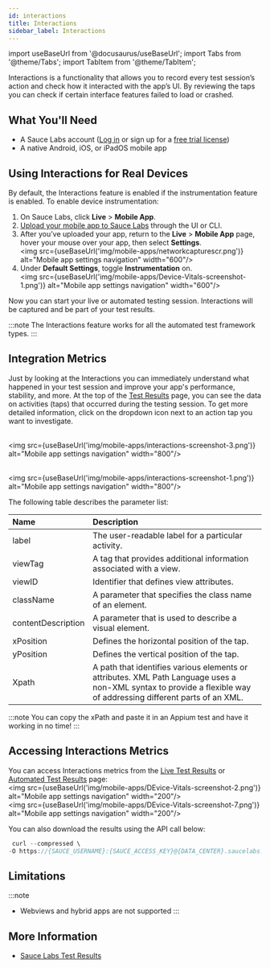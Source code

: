 ```yaml
---
id: interactions
title: Interactions
sidebar_label: Interactions
---
```

import useBaseUrl from '@docusaurus/useBaseUrl';
import Tabs from '@theme/Tabs';
import TabItem from '@theme/TabItem';

Interactions is a functionality that allows you to record every test session’s action and check how it interacted with the app’s UI. By reviewing the taps you can check if certain interface features failed to load or crashed.

## What You'll Need

* A Sauce Labs account ([Log in](https://accounts.saucelabs.com/am/XUI/#login/) or sign up for a [free trial license](https://saucelabs.com/sign-up))
* A native Android, iOS, or iPadOS mobile app
  
## Using Interactions for Real Devices

By default, the Interactions feature is enabled if the instrumentation feature is enabled.
To enable device instrumentation:

1. On Sauce Labs, click **Live** > **Mobile App**.
2. [Upload your mobile app to Sauce Labs](/mobile-apps/app-storage/) through the UI or CLI.
3. After you’ve uploaded your app, return to the **Live** > **Mobile App** page, hover your mouse over your app, then select **Settings**. <br/><img src={useBaseUrl('img/mobile-apps/networkcapturescr.png')} alt="Mobile app settings navigation" width="600"/>
4. Under **Default Settings**, toggle **Instrumentation** on. 
   <br/><img src={useBaseUrl('img/mobile-apps/Device-Vitals-screenshot-1.png')} alt="Mobile app settings navigation" width="600"/>

Now you can start your live or automated testing session. Interactions will be captured and be part of your test results.

:::note
The Interactions feature works for all the automated test framework types. 
:::

## Integration Metrics

Just by looking at the Interactions you can immediately understand what happened in your test session and improve your app's performance, stability, and more. At the top of the [Test Results](/test-results) page, you can see the data on activities (taps) that occurred during the testing session. To get more detailed information, click on the dropdown icon next to an action tap you want to investigate.

<br/><img src={useBaseUrl('img/mobile-apps/interactions-screenshot-3.png')} alt="Mobile app settings navigation" width="800"/>

<br/><img src={useBaseUrl('img/mobile-apps/interactions-screenshot-1.png')} alt="Mobile app settings navigation" width="800"/>

The following table describes the parameter list:

|Name|Description|
|:---|:---|
|label|The user-readable label for a particular activity.|
|viewTag|A tag that provides additional information associated with a view.|
|viewID|Identifier that defines view attributes.|
|className|A parameter that specifies the class name of an element.|
|contentDescription|A parameter that is used to describe a visual element.|
|xPosition|Defines the horizontal position of the tap.|
|yPosition|Defines the vertical position of the tap.|
|Xpath|A path that identifies various elements or attributes. XML Path Language uses a non-XML syntax to provide a flexible way of addressing different parts of an XML.|

:::note
You can copy the xPath and paste it in an Appium test and have it working in no time! 
:::

## Accessing Interactions Metrics

You can access Interactions metrics from the [Live Test Results](/mobile-apps/live-testing/live-mobile-app-testing/) or [Automated Test Results](/mobile-apps/automated-testing/) page:
<br/><img src={useBaseUrl('img/mobile-apps/DEvice-Vitals-screenshot-2.png')} alt="Mobile app settings navigation" width="200"/>
<br/><img src={useBaseUrl('img/mobile-apps/DEvice-Vitals-screenshot-7.png')} alt="Mobile app settings navigation" width="200"/>


You can also download the results using the API call below: 

 ```java
  curl --compressed \
-O https://{SAUCE_USERNAME}:{SAUCE_ACCESS_KEY}@{DATA_CENTER}.saucelabs.com/v1/rdc/jobs/{JOB_ID}/insights.json
  ```


## Limitations

:::note 
* Webviews and hybrid apps are not supported
:::

## More Information
* [Sauce Labs Test Results](/test-results)
